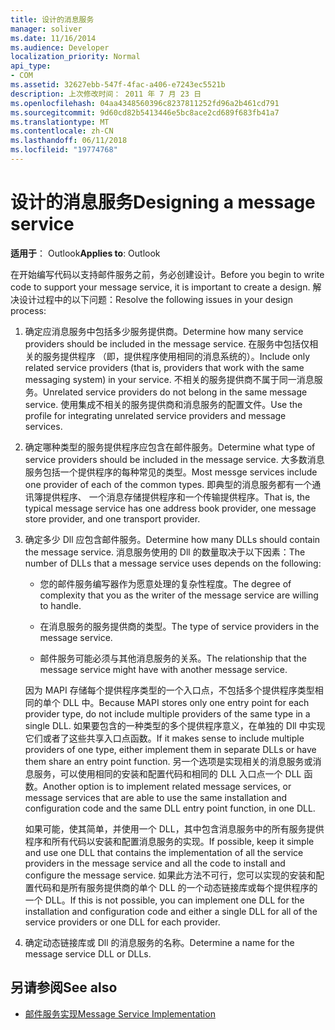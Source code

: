 ```yaml
---
title: 设计的消息服务
manager: soliver
ms.date: 11/16/2014
ms.audience: Developer
localization_priority: Normal
api_type:
- COM
ms.assetid: 32627ebb-547f-4fac-a406-e7243ec5521b
description: 上次修改时间： 2011 年 7 月 23 日
ms.openlocfilehash: 04aa4348560396c8237811252fd96a2b461cd791
ms.sourcegitcommit: 9d60cd82b5413446e5bc8ace2cd689f683fb41a7
ms.translationtype: MT
ms.contentlocale: zh-CN
ms.lasthandoff: 06/11/2018
ms.locfileid: "19774768"
---
```

# <a name="designing-a-message-service"></a><span data-ttu-id="bc1a9-103">设计的消息服务</span><span class="sxs-lookup"><span data-stu-id="bc1a9-103">Designing a message service</span></span>

<span data-ttu-id="bc1a9-104">**适用于**： Outlook</span><span class="sxs-lookup"><span data-stu-id="bc1a9-104">**Applies to**: Outlook</span></span> 
  
<span data-ttu-id="bc1a9-105">在开始编写代码以支持邮件服务之前，务必创建设计。</span><span class="sxs-lookup"><span data-stu-id="bc1a9-105">Before you begin to write code to support your message service, it is important to create a design.</span></span> <span data-ttu-id="bc1a9-106">解决设计过程中的以下问题：</span><span class="sxs-lookup"><span data-stu-id="bc1a9-106">Resolve the following issues in your design process:</span></span>
  
1. <span data-ttu-id="bc1a9-107">确定应消息服务中包括多少服务提供商。</span><span class="sxs-lookup"><span data-stu-id="bc1a9-107">Determine how many service providers should be included in the message service.</span></span> <span data-ttu-id="bc1a9-108">在服务中包括仅相关的服务提供程序 （即，提供程序使用相同的消息系统的）。</span><span class="sxs-lookup"><span data-stu-id="bc1a9-108">Include only related service providers (that is, providers that work with the same messaging system) in your service.</span></span> <span data-ttu-id="bc1a9-109">不相关的服务提供商不属于同一消息服务。</span><span class="sxs-lookup"><span data-stu-id="bc1a9-109">Unrelated service providers do not belong in the same message service.</span></span> <span data-ttu-id="bc1a9-110">使用集成不相关的服务提供商和消息服务的配置文件。</span><span class="sxs-lookup"><span data-stu-id="bc1a9-110">Use the profile for integrating unrelated service providers and message services.</span></span>
    
2. <span data-ttu-id="bc1a9-111">确定哪种类型的服务提供程序应包含在邮件服务。</span><span class="sxs-lookup"><span data-stu-id="bc1a9-111">Determine what type of service providers should be included in the message service.</span></span> <span data-ttu-id="bc1a9-112">大多数消息服务包括一个提供程序的每种常见的类型。</span><span class="sxs-lookup"><span data-stu-id="bc1a9-112">Most messge services include one provider of each of the common types.</span></span> <span data-ttu-id="bc1a9-113">即典型的消息服务都有一个通讯簿提供程序、 一个消息存储提供程序和一个传输提供程序。</span><span class="sxs-lookup"><span data-stu-id="bc1a9-113">That is, the typical message service has one address book provider, one message store provider, and one transport provider.</span></span>
    
3. <span data-ttu-id="bc1a9-114">确定多少 Dll 应包含邮件服务。</span><span class="sxs-lookup"><span data-stu-id="bc1a9-114">Determine how many DLLs should contain the message service.</span></span> <span data-ttu-id="bc1a9-115">消息服务使用的 Dll 的数量取决于以下因素：</span><span class="sxs-lookup"><span data-stu-id="bc1a9-115">The number of DLLs that a message service uses depends on the following:</span></span>
    
   - <span data-ttu-id="bc1a9-116">您的邮件服务编写器作为愿意处理的复杂性程度。</span><span class="sxs-lookup"><span data-stu-id="bc1a9-116">The degree of complexity that you as the writer of the message service are willing to handle.</span></span>
    
   - <span data-ttu-id="bc1a9-117">在消息服务的服务提供商的类型。</span><span class="sxs-lookup"><span data-stu-id="bc1a9-117">The type of service providers in the message service.</span></span>
    
   - <span data-ttu-id="bc1a9-118">邮件服务可能必须与其他消息服务的关系。</span><span class="sxs-lookup"><span data-stu-id="bc1a9-118">The relationship that the message service might have with another message service.</span></span>
    
   <span data-ttu-id="bc1a9-119">因为 MAPI 存储每个提供程序类型的一个入口点，不包括多个提供程序类型相同的单个 DLL 中。</span><span class="sxs-lookup"><span data-stu-id="bc1a9-119">Because MAPI stores only one entry point for each provider type, do not include multiple providers of the same type in a single DLL.</span></span> <span data-ttu-id="bc1a9-120">如果要包含的一种类型的多个提供程序意义，在单独的 Dll 中实现它们或者了这些共享入口点函数。</span><span class="sxs-lookup"><span data-stu-id="bc1a9-120">If it makes sense to include multiple providers of one type, either implement them in separate DLLs or have them share an entry point function.</span></span> <span data-ttu-id="bc1a9-121">另一个选项是实现相关的消息服务或消息服务，可以使用相同的安装和配置代码和相同的 DLL 入口点一个 DLL 函数。</span><span class="sxs-lookup"><span data-stu-id="bc1a9-121">Another option is to implement related message services, or message services that are able to use the same installation and configuration code and the same DLL entry point function, in one DLL.</span></span>
    
   <span data-ttu-id="bc1a9-122">如果可能，使其简单，并使用一个 DLL，其中包含消息服务中的所有服务提供程序和所有代码以安装和配置消息服务的实现。</span><span class="sxs-lookup"><span data-stu-id="bc1a9-122">If possible, keep it simple and use one DLL that contains the implementation of all the service providers in the message service and all the code to install and configure the message service.</span></span> <span data-ttu-id="bc1a9-123">如果此方法不可行，您可以实现的安装和配置代码和是所有服务提供商的单个 DLL 的一个动态链接库或每个提供程序的一个 DLL。</span><span class="sxs-lookup"><span data-stu-id="bc1a9-123">If this is not possible, you can implement one DLL for the installation and configuration code and either a single DLL for all of the service providers or one DLL for each provider.</span></span>
    
4. <span data-ttu-id="bc1a9-124">确定动态链接库或 Dll 的消息服务的名称。</span><span class="sxs-lookup"><span data-stu-id="bc1a9-124">Determine a name for the message service DLL or DLLs.</span></span> 
    
## <a name="see-also"></a><span data-ttu-id="bc1a9-125">另请参阅</span><span class="sxs-lookup"><span data-stu-id="bc1a9-125">See also</span></span>

- [<span data-ttu-id="bc1a9-126">邮件服务实现</span><span class="sxs-lookup"><span data-stu-id="bc1a9-126">Message Service Implementation</span></span>](message-service-implementation.md)

